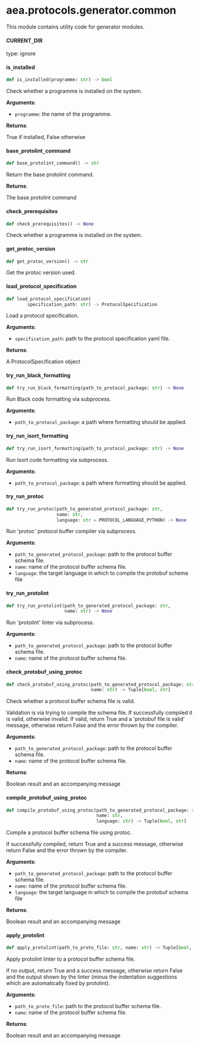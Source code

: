 <a id="aea.protocols.generator.common"></a>

# aea.protocols.generator.common

This module contains utility code for generator modules.

<a id="aea.protocols.generator.common.CURRENT_DIR"></a>

#### CURRENT`_`DIR

type: ignore

<a id="aea.protocols.generator.common.is_installed"></a>

#### is`_`installed

```python
def is_installed(programme: str) -> bool
```

Check whether a programme is installed on the system.

**Arguments**:

- `programme`: the name of the programme.

**Returns**:

True if installed, False otherwise

<a id="aea.protocols.generator.common.base_protolint_command"></a>

#### base`_`protolint`_`command

```python
def base_protolint_command() -> str
```

Return the base protolint command.

**Returns**:

The base protolint command

<a id="aea.protocols.generator.common.check_prerequisites"></a>

#### check`_`prerequisites

```python
def check_prerequisites() -> None
```

Check whether a programme is installed on the system.

<a id="aea.protocols.generator.common.get_protoc_version"></a>

#### get`_`protoc`_`version

```python
def get_protoc_version() -> str
```

Get the protoc version used.

<a id="aea.protocols.generator.common.load_protocol_specification"></a>

#### load`_`protocol`_`specification

```python
def load_protocol_specification(
        specification_path: str) -> ProtocolSpecification
```

Load a protocol specification.

**Arguments**:

- `specification_path`: path to the protocol specification yaml file.

**Returns**:

A ProtocolSpecification object

<a id="aea.protocols.generator.common.try_run_black_formatting"></a>

#### try`_`run`_`black`_`formatting

```python
def try_run_black_formatting(path_to_protocol_package: str) -> None
```

Run Black code formatting via subprocess.

**Arguments**:

- `path_to_protocol_package`: a path where formatting should be applied.

<a id="aea.protocols.generator.common.try_run_isort_formatting"></a>

#### try`_`run`_`isort`_`formatting

```python
def try_run_isort_formatting(path_to_protocol_package: str) -> None
```

Run Isort code formatting via subprocess.

**Arguments**:

- `path_to_protocol_package`: a path where formatting should be applied.

<a id="aea.protocols.generator.common.try_run_protoc"></a>

#### try`_`run`_`protoc

```python
def try_run_protoc(path_to_generated_protocol_package: str,
                   name: str,
                   language: str = PROTOCOL_LANGUAGE_PYTHON) -> None
```

Run 'protoc' protocol buffer compiler via subprocess.

**Arguments**:

- `path_to_generated_protocol_package`: path to the protocol buffer schema file.
- `name`: name of the protocol buffer schema file.
- `language`: the target language in which to compile the protobuf schema file

<a id="aea.protocols.generator.common.try_run_protolint"></a>

#### try`_`run`_`protolint

```python
def try_run_protolint(path_to_generated_protocol_package: str,
                      name: str) -> None
```

Run 'protolint' linter via subprocess.

**Arguments**:

- `path_to_generated_protocol_package`: path to the protocol buffer schema file.
- `name`: name of the protocol buffer schema file.

<a id="aea.protocols.generator.common.check_protobuf_using_protoc"></a>

#### check`_`protobuf`_`using`_`protoc

```python
def check_protobuf_using_protoc(path_to_generated_protocol_package: str,
                                name: str) -> Tuple[bool, str]
```

Check whether a protocol buffer schema file is valid.

Validation is via trying to compile the schema file. If successfully compiled it is valid, otherwise invalid.
If valid, return True and a 'protobuf file is valid' message, otherwise return False and the error thrown by the compiler.

**Arguments**:

- `path_to_generated_protocol_package`: path to the protocol buffer schema file.
- `name`: name of the protocol buffer schema file.

**Returns**:

Boolean result and an accompanying message

<a id="aea.protocols.generator.common.compile_protobuf_using_protoc"></a>

#### compile`_`protobuf`_`using`_`protoc

```python
def compile_protobuf_using_protoc(path_to_generated_protocol_package: str,
                                  name: str,
                                  language: str) -> Tuple[bool, str]
```

Compile a protocol buffer schema file using protoc.

If successfully compiled, return True and a success message,
otherwise return False and the error thrown by the compiler.

**Arguments**:

- `path_to_generated_protocol_package`: path to the protocol buffer schema file.
- `name`: name of the protocol buffer schema file.
- `language`: the target language in which to compile the protobuf schema file

**Returns**:

Boolean result and an accompanying message

<a id="aea.protocols.generator.common.apply_protolint"></a>

#### apply`_`protolint

```python
def apply_protolint(path_to_proto_file: str, name: str) -> Tuple[bool, str]
```

Apply protolint linter to a protocol buffer schema file.

If no output, return True and a success message,
otherwise return False and the output shown by the linter
(minus the indentation suggestions which are automatically fixed by protolint).

**Arguments**:

- `path_to_proto_file`: path to the protocol buffer schema file.
- `name`: name of the protocol buffer schema file.

**Returns**:

Boolean result and an accompanying message

